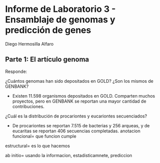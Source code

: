 # Informe de Laboratorio 3 - Ensamblaje de genomas y predicción de genes
Diego Hermosilla Alfaro

## Parte 1: El artículo genoma

Responde:

¿Cuántos genomas han sido depositados en GOLD? ¿Son los mismos de GENBANK?
  - Existen 11.598 organismos depositados en GOLD. Comparten muchos proyectos, pero en GENBANK se reportan una mayor cantidad de contribuciones.
  
¿Cuál es la distribución de procariontes y eucariontes secuenciados?
  - De procariontes se reportan 7.515 de bacterias y 256 arqueas, y de eucaritas se reportan 406 secuencias completadas.
anotacion funcional= que funcion cumple

estructural= es lo que hacemos


ab initio= usando la informacion, estadisticamnete, prediccion
